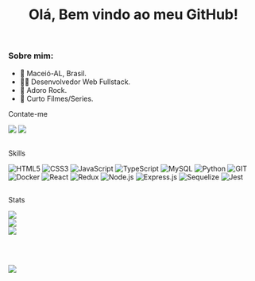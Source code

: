 <body>
  <header>
    <div>
      <h1 align="center">Olá, Bem vindo ao meu GitHub!</h1>
    </div>
  </header>
  <div>
    <h3>Sobre mim:</h3>
    <ul>
      <li>🔺 Maceió-AL, Brasil.</li>
      <li>👨‍💻 Desenvolvedor Web Fullstack.</li>
      <li>🤘 Adoro  Rock.</li>
      <li>🍿 Curto Filmes/Series.</li>
    </ul>
  </div>
  <div>
    <p>Contate-me</p>
    <a href="mailto:wesley_869@hotmail.com.br"><img src="https://img.shields.io/badge/Email-0078D4?style=for-the-badge&logo=microsoft-outlook&logoColor=white" target="_blank" class="ext" rel="noreferrer"></a>
    <a href="https://www.linkedin.com/in/-wesleymartins/" target="_blank" class="ext" rel="noreferrer"><img src="https://img.shields.io/badge/-LinkedIn-%230077B5?style=for-the-badge&logo=linkedin&logoColor=white" target="_blank" class="ext" rel="noreferrer"></a>
<!--     <a href="em-Construção" target="_blank" class="ext" rel="noreferrer"><img src="https://img.shields.io/badge/-PORTFOLIO-%353b3Ac?style=for-the-badge&logo=react&logoColor=white" target="_blank" class="ext" rel="noreferrer"></a> -->
  </div>
  
  ##
  
  <div>
    <p>Skills</p>
      <img src="https://img.shields.io/badge/HTML5-E34F26?style=for-the-badge&logo=html5&logoColor=white"
      alt="HTML5"/>
      <img src="https://img.shields.io/badge/CSS3-1572B6?style=for-the-badge&logo=css3&logoColor=white"
      alt="CSS3"/>
      <img src="https://img.shields.io/badge/JavaScript-F7DF1E?style=for-the-badge&logo=javascript&logoColor=black"
      alt="JavaScript"/>  
      <img src="https://img.shields.io/badge/TypeScript-007ACC?style=for-the-badge&logo=typescript&logoColor=white"
      alt="TypeScript"/>
      <img src="https://img.shields.io/badge/MySQL-005C84?style=for-the-badge&logo=mysql&logoColor=white"
      alt="MySQL"/>
      <img src="https://img.shields.io/badge/Python-1572B6?style=for-the-badge&logo=python&logoColor=white"
      alt="Python"/>
      <img alt="GIT" title="GIT" src="https://img.shields.io/badge/GIT-000000?style=for-the-     badge&logo=git&logoColor=F05032" />
      <img src="https://img.shields.io/badge/Docker-2496ED?style=for-the-badge&logo=docker&logoColor=white"
      alt="Docker"/>
      <img src="https://img.shields.io/badge/React-20232A?style=for-the-badge&logo=react&logoColor=61DAFB"
      alt="React"/>
      <img src="https://img.shields.io/badge/Redux-593D88?style=for-the-badge&logo=redux&logoColor=white"
      alt="Redux"/>
      <img src="https://img.shields.io/badge/Node.js-339933?style=for-the-badge&logo=nodedotjs&logoColor=white"
      alt="Node.js">
      <img src="https://img.shields.io/badge/Express.js-000000?style=for-the-badge&logo=express&logoColor=white"
      alt="Express.js"/>
      <img src="https://img.shields.io/badge/Sequelize-1572b6?style=for-the-badge&logo=sequelize&logoColor=white"
      alt="Sequelize"/>
      <img src="https://img.shields.io/badge/Jest-C21325?style=for-the-badge&logo=jest&logoColor=white"
      alt="Jest"/>
  </div>
  
##
  
<div>
<p>Stats</p>
  
![](https://github-readme-streak-stats.herokuapp.com/?user=xWesleyMartins&theme=tokyonight&hide_border=false)<br/>
![](https://github-readme-stats.vercel.app/api?username=xWesleyMartins&theme=tokyonight&hide_border=false&include_all_commits=true&count_private=true)<br/>
![](https://github-readme-stats.vercel.app/api/top-langs/?username=xWesleyMartins&theme=tokyonight&hide_border=false&include_all_commits=true&count_private=true&layout=compact)

</div>

##

<br/>

[![](https://visitcount.itsvg.in/api?id=xWesleyMartins&icon=5&color=8)](https://visitcount.itsvg.in)

</body>
